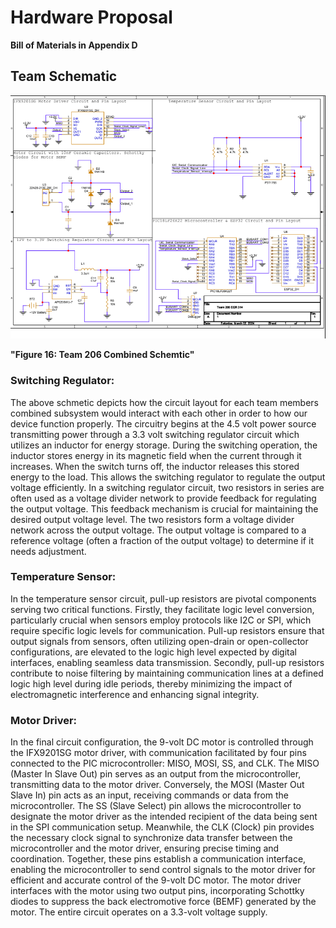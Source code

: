 # Hardware Proposal

**Bill of Materials in Appendix D**

## Team Schematic

![Schematic](https://github.com/EGR-314-Team-Project/Team__206.github.io/blob/main/AppendixFolder/Screenshot%202024-03-11%20153903.png?raw=true)
                                       
**"Figure 16: Team 206 Combined Schemtic"**

### Switching Regulator:
The above schmetic depicts how the circuit layout for each team members combined subsystem would interact with each other in order to how our device function properly. The circuitry begins at the 4.5 volt power source transmitting power through a 3.3 volt switching regulator circuit which utilizes an inductor for energy storage. During the switching operation, the inductor stores energy in its magnetic field when the current through it increases. When the switch turns off, the inductor releases this stored energy to the load. This allows the switching regulator to regulate the output voltage efficiently. In a switching regulator circuit, two resistors in series are often used as a voltage divider network to provide feedback for regulating the output voltage. This feedback mechanism is crucial for maintaining the desired output voltage level. The two resistors form a voltage divider network across the output voltage. The output voltage is compared to a reference voltage (often a fraction of the output voltage) to determine if it needs adjustment.

### Temperature Sensor:
In the temperature sensor circuit, pull-up resistors are pivotal components serving two critical functions. Firstly, they facilitate logic level conversion, particularly crucial when sensors employ protocols like I2C or SPI, which require specific logic levels for communication. Pull-up resistors ensure that output signals from sensors, often utilizing open-drain or open-collector configurations, are elevated to the logic high level expected by digital interfaces, enabling seamless data transmission. Secondly, pull-up resistors contribute to noise filtering by maintaining communication lines at a defined logic high level during idle periods, thereby minimizing the impact of electromagnetic interference and enhancing signal integrity.

### Motor Driver:
In the final circuit configuration, the 9-volt DC motor is controlled through the IFX9201SG motor driver, with communication facilitated by four pins connected to the PIC microcontroller: MISO, MOSI, SS, and CLK. The MISO (Master In Slave Out) pin serves as an output from the microcontroller, transmitting data to the motor driver. Conversely, the MOSI (Master Out Slave In) pin acts as an input, receiving commands or data from the microcontroller. The SS (Slave Select) pin allows the microcontroller to designate the motor driver as the intended recipient of the data being sent in the SPI communication setup. Meanwhile, the CLK (Clock) pin provides the necessary clock signal to synchronize data transfer between the microcontroller and the motor driver, ensuring precise timing and coordination. Together, these pins establish a communication interface, enabling the microcontroller to send control signals to the motor driver for efficient and accurate control of the 9-volt DC motor. The motor driver interfaces with the motor using two output pins, incorporating Schottky diodes to suppress the back electromotive force (BEMF) generated by the motor. The entire circuit operates on a 3.3-volt voltage supply.


